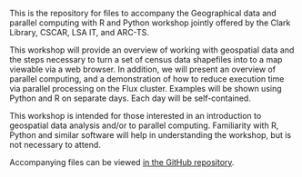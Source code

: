 This is the repository for files to accompany the Geographical data and
parallel computing with R and Python workshop jointly offered by the Clark
Library, CSCAR, LSA IT, and ARC-TS.

This workshop will provide an overview of working with geospatial data and the steps necessary to turn a set of census data shapefiles into to a map viewable via a web browser. In addition, we will present an overview of parallel computing, and a demonstration of how to reduce execution time via parallel processing on the Flux cluster.  Examples will be shown using Python and R on separate days.  Each day will be self-contained.

This workshop is intended for those interested in an introduction to geospatial data analysis and/or to parallel computing. Familiarity with R, Python and similar software will help in understanding the workshop, but is not necessary to attend.

Accompanying files can be viewed [in the GitHub repository](https://github.com/clarkdatalabs/dotmap_workshop).
